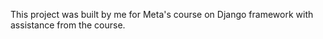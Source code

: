 This project was built by me for Meta's course on Django framework with assistance from the course.
